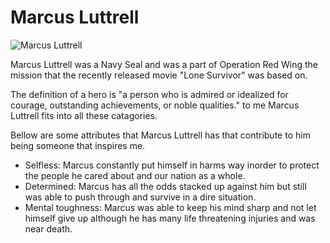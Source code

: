 <h1> Marcus Luttrell</h2>

<img src="https://i.pinimg.com/236x/21/d0/3f/21d03f654325f3a930d30a8db4901f15--marcus-luttrell-us-navy-seals.jpg" alt="Marcus Luttrell">

<p> Marcus Luttrell was a Navy Seal and was a part of Operation Red Wing the mission that the recently released movie "Lone Survivor" was based on.</p>

<p> The definition of a hero is "a person who is admired or idealized for courage, outstanding achievements, or noble qualities." to me Marcus Luttrell fits into all these catagories.</p>

 <p> Bellow are some attributes that Marcus Luttrell has that contribute to him being someone that inspires me.</P>
 
 <ul>
    <li> Selfless: Marcus constantly put himself in harms way inorder to protect the people he cared about and our nation as a whole.</li>
    <li> Determined: Marcus has all the odds stacked up against him but still was able to push through and survive in a dire situation.</li> 
    <li> Mental toughness: Marcus was able to keep his mind sharp and not let himself give up although he has many life threatening injuries and was near death.</li>
 </ul>
  
